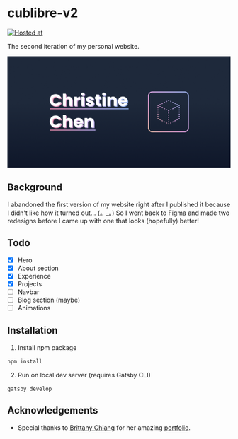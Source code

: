 # cublibre-v2

[![Hosted at](https://img.shields.io/badge/hosted%20at-cublibre.github.io%2Fpersonal--v2-blue)](https://cublibre.github.io/personal-v2/)

The second iteration of my personal website.

![Banner image](./static/images/banner.png)

## Background

I abandoned the first version of my website right after I published it because I didn't like how it turned out... (。\_。)
So I went back to Figma and made two redesigns before I came up with one that looks (hopefully) better!

## Todo

- [x] Hero
- [x] About section
- [x] Experience
- [x] Projects
- [ ] Navbar
- [ ] Blog section (maybe)
- [ ] Animations

## Installation

1. Install npm package

```bash
npm install
```

2. Run on local dev server (requires Gatsby CLI)

```
gatsby develop
```

## Acknowledgements

- Special thanks to [Brittany Chiang](https://github.com/bchiang7/) for her amazing [portfolio](https://brittanychiang.com/).
